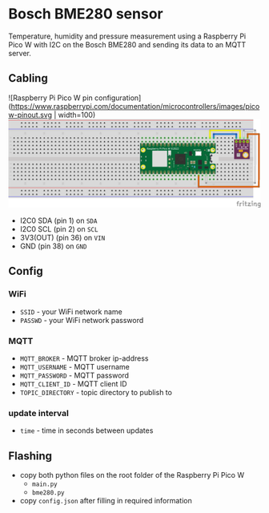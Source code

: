 # Bosch BME280 sensor
Temperature, humidity and pressure measurement using a Raspberry Pi Pico W with I2C on the Bosch BME280 and sending its data to an MQTT server.

## Cabling
![Raspberry Pi Pico W pin configuration](https://www.raspberrypi.com/documentation/microcontrollers/images/picow-pinout.svg | width=100)
![Raspberry Pi Pico W pin configuration](./BME280_bb2.png)
- I2C0 SDA (pin 1) on `SDA`
- I2C0 SCL (pin 2) on `SCL`
- 3V3(OUT) (pin 36) on `VIN`
- GND (pin 38) on `GND`

## Config
### WiFi
- `SSID` - your WiFi network name
- `PASSWD` - your WiFi network password

### MQTT
- `MQTT_BROKER` - MQTT broker ip-address
- `MQTT_USERNAME` - MQTT username
- `MQTT_PASSWORD` - MQTT password
- `MQTT_CLIENT_ID` - MQTT client ID
- `TOPIC_DIRECTORY` - topic directory to publish to

### update interval
- `time` - time in seconds between updates

## Flashing
- copy both python files on the root folder of the Raspberry Pi Pico W
	- `main.py`
	- `bme280.py`
- copy `config.json` after filling in required information
